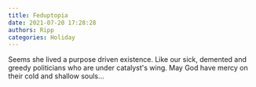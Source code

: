 ```yaml
---
title: Feduptopia
date: 2021-07-20 17:28:28
authors: Ripp
categories: Holiday
---
```


 Seems she lived a purpose driven existence.
Like our sick, demented and greedy politicians who are under catalyst's wing.
May God have mercy on their cold and shallow souls...